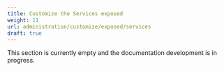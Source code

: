 ```yaml
---
title: Customize the Services exposed
weight: 11
url: administration/customize/exposed/services
draft: true
---
```


This section is currently empty and the documentation development is in progress.